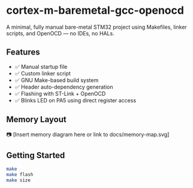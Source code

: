 # cortex-m-baremetal-gcc-openocd

A minimal, fully manual bare-metal STM32 project using Makefiles, linker scripts, and OpenOCD — no IDEs, no HALs.

## Features

- ✅ Manual startup file
- ✅ Custom linker script
- ✅ GNU Make-based build system
- ✅ Header auto-dependency generation
- ✅ Flashing with ST-Link + OpenOCD
- ✅ Blinks LED on PA5 using direct register access

## Memory Layout

📷 [Insert memory diagram here or link to docs/memory-map.svg]

## Getting Started

```bash
make
make flash
make size
